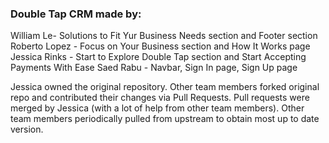 ### Double Tap CRM made by:

William Le- Solutions to Fit Yur Business Needs section and Footer section
Roberto Lopez - Focus on Your Business section and How It Works page
Jessica Rinks - Start to Explore Double Tap section and Start Accepting Payments With Ease
Saed Rabu -  Navbar, Sign In page, Sign Up page

Jessica owned the original repository. 
Other team members forked original repo and contributed their changes via Pull Requests.
Pull requests were merged by Jessica (with a lot of help from other team members). 
Other team members periodically pulled from upstream to obtain most up to date version.

